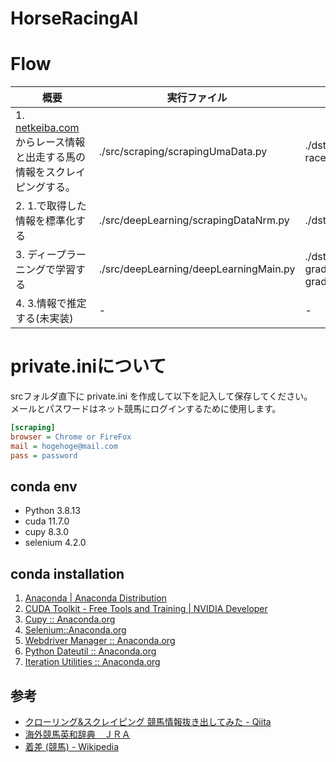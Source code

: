 # HorseRacingAI

# Flow
|概要| 実行ファイル | 出力ファイル   |
| ---- | ---- |---- |
|1. [netkeiba.com](https://www.netkeiba.com/)　からレース情報と出走する馬の情報をスクレイピングする。|./src/scraping/scrapingUmaData.py	|./dst/scrapingResult/raceGradedb.pickle, racedb.pickle, horsedb.pickle|
|2. 1.で取得した情報を標準化する|./src/deepLearning/scrapingDataNrm.py|./dst/learningList/t.pickle, x.pickle|
|3. ディープラーニングで学習する|./src/deepLearning/deepLearningMain.py|./dst/trainedParam/gradientb1.txt, gradientb2.txt, gradientW1.txt, gradientW2.txt|
|4. 3.情報で推定する(未実装)|-| - |
# private.iniについて
srcフォルダ直下に private.ini を作成して以下を記入して保存してください。  
メールとパスワードはネット競馬にログインするために使用します。

```txt:whatprivate.ini
[scraping]
browser = Chrome or FireFox
mail = hogehoge@mail.com
pass = password
```

## conda env
* Python 3.8.13
* cuda 11.7.0
* cupy 8.3.0
* selenium 4.2.0

## conda installation
1. [Anaconda | Anaconda Distribution](https://www.anaconda.com/products/distribution)
2. [CUDA Toolkit - Free Tools and Training | NVIDIA Developer](https://developer.nvidia.com/cuda-toolkit)
3. [Cupy :: Anaconda.org](https://anaconda.org/anaconda/cupy)
4. [Selenium::Anaconda.org](https://anaconda.org/conda-forge/selenium)
5. [Webdriver Manager :: Anaconda.org](https://anaconda.org/conda-forge/webdriver-manager)
6. [Python Dateutil :: Anaconda.org](https://anaconda.org/conda-forge/python-dateutil)
7. [Iteration Utilities :: Anaconda.org](https://anaconda.org/conda-forge/iteration_utilities)

## 参考
- [クローリング&スクレイピング 競馬情報抜き出してみた - Qiita](https://qiita.com/penguinz222/items/6a30d026ede2e822e245)
- [海外競馬英和辞典　ＪＲＡ](https://www.jra.go.jp/keiba/overseas/yougo/index.html)
- [着差 (競馬) - Wikipedia](https://ja.wikipedia.org/wiki/%E7%9D%80%E5%B7%AE_(%E7%AB%B6%E9%A6%AC)#:~:text=%E7%AB%B6%E9%A6%AC%E3%81%AE%E7%AB%B6%E8%B5%B0%E3%81%AB%E3%81%8A%E3%81%91%E3%82%8B%E7%9D%80,%E7%AB%B6%E8%B5%B0%E3%81%A7%E3%81%AF%E7%94%A8%E3%81%84%E3%82%89%E3%82%8C%E3%81%AA%E3%81%84%E3%80%82)